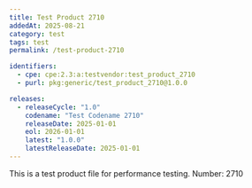 ```yaml
---
title: Test Product 2710
addedAt: 2025-08-21
category: test
tags: test
permalink: /test-product-2710

identifiers:
  - cpe: cpe:2.3:a:testvendor:test_product_2710
  - purl: pkg:generic/test_product_2710@1.0.0

releases:
  - releaseCycle: "1.0"
    codename: "Test Codename 2710"
    releaseDate: 2025-01-01
    eol: 2026-01-01
    latest: "1.0.0"
    latestReleaseDate: 2025-01-01
---
```


This is a test product file for performance testing. Number: 2710
